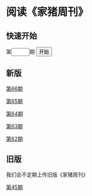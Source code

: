 # 阅读《家猪周刊》

## 快速开始

<form action="GoTo.html">
    第<input type="text" name="goto" id="goto" style="text-align: center;width: 50px;" />期
    <button type="submit" style="white-space: nowarp;">开始</button>
</form>

## 新版

[第66期](66/)

[第65期](65/)

[第64期](64/)

[第63期](63/)

[第62期](62/)

## 旧版

我们会不定期上传旧版《家猪周刊》

[第45期](45/)
